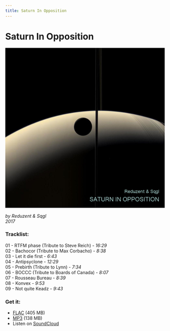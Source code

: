 ```yaml
---
title: Saturn In Opposition
---
```


# Saturn In Opposition

![Saturn In Opposition (Cover)](saturn_in_opposition_cover_600x600.jpg)

*by Reduzent & Sqgl*  
*2017*

### Tracklist:

01 - RTFM phase (Tribute to Steve Reich) - *16:29*  
02 - Bachocor (Tribute to Max Corbacho) - *8:38*  
03 - Let it die first - *6:43*  
04 - Antipsyclone - *12:29*  
05 - Prebirth (Tribute to Lynn) - *7:34*  
06 - BOCCC (Tribute to Boards of Canada) - *8:07*  
07 - Rousseau Bureau - *8:39*  
08 - Konvex - *9:53*  
09 - Not quite Keadz - *9:43*  

### Get it:

  * [FLAC](/~roman/tracks/Reduzent%20&%20Sqgl%20-%20Saturn%20In%20Opposition(flac).zip) (405 MB)
  * [MP3](/~roman/tracks/Reduzent%20&%20Sqgl%20-%20Saturn%20In%20Opposition%20(mp3).zip) (138 MB)
  * Listen on [SoundCloud](https://soundcloud.com/reduzent/sets/saturn-in-opposition)

